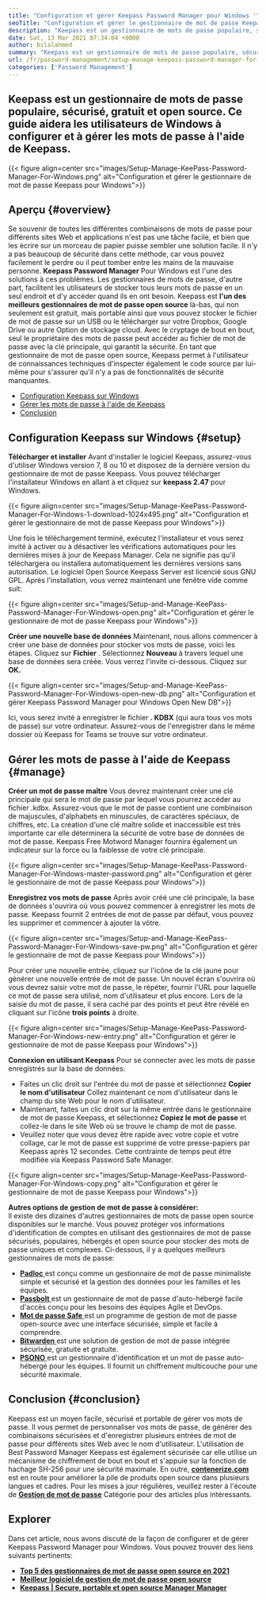 ```yaml
---
title: "Configuration et gérer Keepass Password Manager pour Windows '" 
seoTitle: "Configuration et gérer le gestionnaire de mot de passe Keepass pour Windows" 
description: "Keepass est un gestionnaire de mots de passe populaire, sécurisé, gratuit et open-source. Ce guide aidera les utilisateurs de Windows à configurer et à gérer les mots de passe à l'aide de Keepass." 
date: Sat, 13 Mar 2021 07:34:04 +0000
author: bilalahmed
summary: "Keepass est un gestionnaire de mots de passe populaire, sécurisé, gratuit et open-source. Ce guide aidera les utilisateurs de Windows à configurer et à gérer les mots de passe à l'aide de Keepass." 
url: /fr/password-management/setup-manage-keepass-password-manager-for-windows/
categories: ['Password Management']
---
```


## Keepass est un gestionnaire de mots de passe populaire, sécurisé, gratuit et open source. Ce guide aidera les utilisateurs de Windows à configurer et à gérer les mots de passe à l'aide de Keepass.

{{< figure align=center src="images/Setup-Manage-KeePass-Password-Manager-For-Windows.png" alt="Configuration et gérer le gestionnaire de mot de passe Keepass pour Windows">}}


## Aperçu {#overview}

Se souvenir de toutes les différentes combinaisons de mots de passe pour différents sites Web et applications n'est pas une tâche facile, et bien que les écrire sur un morceau de papier puisse sembler une solution facile. Il n'y a pas beaucoup de sécurité dans cette méthode, car vous pouvez facilement le perdre ou il peut tomber entre les mains de la mauvaise personne.  **Keepass Password Manager**  Pour Windows est l'une des solutions à ces problèmes.
Les gestionnaires de mots de passe, d'autre part, facilitent les utilisateurs de stocker tous leurs mots de passe en un seul endroit et d'y accéder quand ils en ont besoin. Keepass est  **l'un des meilleurs gestionnaires de mot de passe open source**  là-bas, qui non seulement est gratuit, mais portable ainsi que vous pouvez stocker le fichier de mot de passe sur un USB ou le télécharger sur votre Dropbox, Google Drive ou autre Option de stockage cloud. Avec le cryptage de bout en bout, seul le propriétaire des mots de passe peut accéder au fichier de mot de passe avec la clé principale, qui garantit la sécurité. En tant que gestionnaire de mot de passe open source, Keepass permet à l'utilisateur de connaissances techniques d'inspecter également le code source par lui-même pour s'assurer qu'il n'y a pas de fonctionnalités de sécurité manquantes.
  * [Configuration Keepass sur Windows][1]
  * [Gérer les mots de passe à l'aide de Keepass][2]
  * [Conclusion][3]

## Configuration Keepass sur Windows {#setup}

 **Télécharger et installer** 
Avant d'installer le logiciel Keepass, assurez-vous d'utiliser Windows version 7, 8 ou 10 et disposez de la dernière version du gestionnaire de mot de passe Keepass. Vous pouvez télécharger l'installateur Windows en allant à et cliquez sur  **keepass 2.47**  pour Windows.

{{< figure align=center src="images/Setup-Manage-KeePass-Password-Manager-For-Windows-1-download-1024x495.png" alt="Configuration et gérer le gestionnaire de mot de passe Keepass pour Windows">}}

Une fois le téléchargement terminé, exécutez l'installateur et vous serez invité à activer ou à désactiver les vérifications automatiques pour les dernières mises à jour de Keepass Manager. Cela ne signifie pas qu'il téléchargera ou installera automatiquement les dernières versions sans autorisation. Le logiciel Open Source Keepass Server est licencié sous GNU GPL. Après l'installation, vous verrez maintenant une fenêtre vide comme suit:

{{< figure align=center src="images/Setup-and-Manage-KeePass-Password-Manager-For-Windows-open.png" alt="Configuration et gérer le gestionnaire de mot de passe Keepass pour Windows">}}

 **Créer une nouvelle base de données** 
Maintenant, nous allons commencer à créer une base de données pour stocker vos mots de passe, voici les étapes. Cliquez sur  **Fichier** . Sélectionnez  **Nouveau**  à travers lequel une base de données sera créée. Vous verrez l'invite ci-dessous. Cliquez sur **OK.**  

{{< figure align=center src="images/Setup-and-Manage-KeePass-Password-Manager-For-Windows-open-new-db.png" alt="Configuration et gérer Keepass Password Manager pour Windows Open New DB">}}

Ici, vous serez invité à enregistrer le fichier  **. KDBX**  (qui aura tous vos mots de passe) sur votre ordinateur. Assurez-vous de l'enregistrer dans le même dossier où Keepass for Teams se trouve sur votre ordinateur.

## Gérer les mots de passe à l'aide de Keepass {#manage}

 **Créer un mot de passe maître** 
Vous devrez maintenant créer une clé principale qui sera le mot de passe par lequel vous pourrez accéder au fichier .kdbx. Assurez-vous que le mot de passe contient une combinaison de majuscules, d'alphabets en minuscules, de caractères spéciaux, de chiffres, etc. La création d'une clé maître solide et inaccessible est très importante car elle déterminera la sécurité de votre base de données de mot de passe. Keepass Free Motword Manager fournira également un indicateur sur la force ou la faiblesse de votre clé principale.

{{< figure align=center src="images/Setup-Manage-KeePass-Password-Manager-For-Windows-master-password.png" alt="Configuration et gérer le gestionnaire de mot de passe Keepass pour Windows">}}

 **Enregistrez vos mots de passe** 
Après avoir créé une clé principale, la base de données s'ouvrira où vous pouvez commencer à enregistrer les mots de passe. Keepass fournit 2 entrées de mot de passe par défaut, vous pouvez les supprimer et commencer à ajouter la vôtre.

{{< figure align=center src="images/Setup-and-Manage-KeePass-Password-Manager-For-Windows-save-pw.png" alt="Configuration et gérer le gestionnaire de mot de passe Keepass pour Windows">}}

Pour créer une nouvelle entrée, cliquez sur l'icône de la clé jaune pour générer une nouvelle entrée de mot de passe. Un nouvel écran s'ouvrira où vous devrez saisir votre mot de passe, le répéter, fournir l'URL pour laquelle ce mot de passe sera utilisé, nom d'utilisateur et plus encore. Lors de la saisie du mot de passe, il sera caché par des points et peut être révélé en cliquant sur l'icône  **trois points**  à droite.

{{< figure align=center src="images/Setup-Manage-KeePass-Password-Manager-For-Windows-new-entry.png" alt="Configuration et gérer le gestionnaire de mot de passe Keepass pour Windows">}}

 **Connexion en utilisant Keepass** 
Pour se connecter avec les mots de passe enregistrés sur la base de données:
  * Faites un clic droit sur l'entrée du mot de passe et sélectionnez  **Copier le nom d'utilisateur**  Collez maintenant ce nom d'utilisateur dans le champ du site Web pour le nom d'utilisateur.
  * Maintenant, faites un clic droit sur la même entrée dans le gestionnaire de mot de passe Keepass, et sélectionnez  **Copiez le mot de passe**  et collez-le dans le site Web où se trouve le champ de mot de passe.
  * Veuillez noter que vous devez être rapide avec votre copie et votre collage, car le mot de passe est supprimé de votre presse-papiers par Keepass après 12 secondes. Cette contrainte de temps peut être modifiée via Keepass Password Safe Manager.

{{< figure align=center src="images/Setup-Manage-KeePass-Password-Manager-For-Windows-copy.png" alt="Configuration et gérer le gestionnaire de mot de passe Keepass pour Windows">}}

 **Autres options de gestion de mot de passe à considérer:**  
Il existe des dizaines d'autres gestionnaires de mots de passe open source disponibles sur le marché. Vous pouvez protéger vos informations d'identification de comptes en utilisant des gestionnaires de mot de passe sécurisés, populaires, hébergés et open source pour stocker des mots de passe uniques et complexes. Ci-dessous, il y a quelques meilleurs gestionnaires de mots de passe:
  * [  **Padloc**  ][4] est conçu comme un gestionnaire de mot de passe minimaliste simple et sécurisé et la gestion des données pour les familles et les équipes.
  * [  **Passbolt**  ][5] est un gestionnaire de mot de passe d'auto-hébergé facile d'accès conçu pour les besoins des équipes Agile et DevOps.
  * [  **Mot de passe Safe**  ][6] est un programme de gestion de mot de passe open-source avec une interface sécurisée, simple et facile à comprendre.
  * [  **Bitwarden**  ][7] est une solution de gestion de mot de passe intégrée sécurisée, gratuite et gratuite.
  * [  **PSONO**  ][8] est un gestionnaire d'identification et un mot de passe auto-hébergé pour les équipes. Il fournit un chiffrement multicouche pour une sécurité maximale.

## Conclusion {#conclusion}

Keepass est un moyen facile, sécurisé et portable de gérer vos mots de passe. Il vous permet de personnaliser vos mots de passe, de générer des combinaisons sécurisées et d'enregistrer plusieurs entrées de mot de passe pour différents sites Web avec le nom d'utilisateur. L'utilisation de Best Password Manager Keepass est également sécurisée car elle utilise un mécanisme de chiffrement de bout en bout et s'appuie sur la fonction de hachage SH-256 pour une sécurité maximale.
En outre, [  **contenerize.com** ][9] est en route pour améliorer la pile de produits open source dans plusieurs langues et cadres. Pour les mises à jour régulières, veuillez rester à l'écoute de **[Gestion de mot de passe][10]**  Catégorie pour des articles plus intéressants.

## Explorer
Dans cet article, nous avons discuté de la façon de configurer et de gérer Keepass Password Manager pour Windows. Vous pouvez trouver des liens suivants pertinents:
  *  **[Top 5 des gestionnaires de mot de passe open source en 2021][11]**  
  *  **[Meilleur logiciel de gestion de mot de passe open source][12]**  
  *  **[Keepass | Secure, portable et open source Manager Manager][13]**  



 [1]: https://blog.containerize.com/wp-admin/post.php?post=3863&action=edit#setup
 [2]: https://blog.containerize.com/wp-admin/post.php?post=3863&action=edit#manage
 [3]: https://blog.containerize.com/wp-admin/post.php?post=3863&action=edit#conclusion
 [4]: https://padloc.app/
 [5]: https://products.containerize.com/password-management/passbolt/
 [6]: https://products.containerize.com/password-management/password-safe/
 [7]: https://products.containerize.com/password-management/bitwarden/
 [8]: https://products.containerize.com/password-management/psono/
 [9]: https://www.containerize.com/
 [10]: https://blog.containerize.com/category/password-management/
 [11]: https://blog.containerize.com/password-management/top-5-open-source-password-managers-in-2021/
 [12]: https://products.containerize.com/password-management/
 [13]: https://products.containerize.com/password-management/keepass
